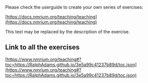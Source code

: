 Please check the userguide to create your own series of exercises:

[https://docs.nmrium.org/teaching/teaching](https://docs.nmrium.org/teaching/teaching)

This text may be replaced by the description of the exercise.

## Link to all the exercises

[https://www.nmrium.org/teaching#?toc=https://RalphAdams.github.io/3e5a99c41237b89d/toc.json](https://www.nmrium.org/teaching#?toc=https://RalphAdams.github.io/3e5a99c41237b89d/toc.json)

